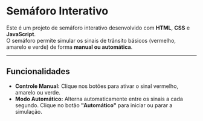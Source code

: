 # Semáforo Interativo

Este é um projeto de semáforo interativo desenvolvido com **HTML**, **CSS** e **JavaScript**.  
O semáforo permite simular os sinais de trânsito básicos (vermelho, amarelo e verde) de forma **manual ou automática**.

---

## Funcionalidades

- **Controle Manual:** Clique nos botões para ativar o sinal vermelho, amarelo ou verde.  
- **Modo Automático:** Alterna automaticamente entre os sinais a cada segundo. Clique no botão **"Automático"** para iniciar ou parar a simulação.

